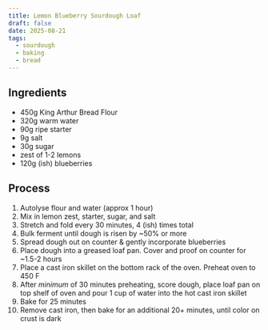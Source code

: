 ```yaml
---
title: Lemon Blueberry Sourdough Loaf
draft: false
date: 2025-08-21
tags:
  - sourdough
  - baking
  - bread
---
```

## Ingredients
- 450g King Arthur Bread Flour
- 320g warm water
- 90g ripe starter
- 9g salt
- 30g sugar
- zest of 1-2 lemons
- 120g (ish) blueberries

## Process

1. Autolyse flour and water (approx 1 hour)
2. Mix in lemon zest, starter, sugar, and salt
3. Stretch and fold every 30 minutes, 4 (ish) times total
4. Bulk ferment until dough is risen by ~50% or more
5. Spread dough out on counter & gently incorporate blueberries
6. Place dough into a greased loaf pan. Cover and proof on counter for ~1.5-2 hours
7. Place a cast iron skillet on the bottom rack of the oven. Preheat oven to 450 F
8. After *minimum* of 30 minutes preheating, score dough, place loaf pan on top shelf of oven and pour 1 cup of water into the hot cast iron skillet
9. Bake for 25 minutes
10. Remove cast iron, then bake for an additional 20+ minutes, until color on crust is dark
